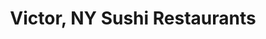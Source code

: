 ---
layout: city
title: Victor, NY Sushi Restaurants
permalink: /new-york/victor/
stateAbbr: NY
stateName: New York
cityName: Victor

---